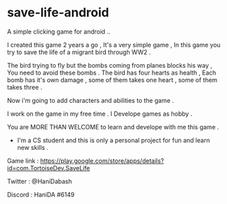 # save-life-android
A simple clicking game for android .. 

I created this game 2 years a go , It's a very simple game , In this game you try to save the life of a migrant bird through WW2 .

The bird trying to fly but the bombs coming from planes blocks his way , You need to avoid these bombs .
The bird has four hearts as health , Each bomb has it's own damage , some of them takes one heart , some of them takes three .

Now i'm going to add characters and abilities to the game . 

I work on the game in my free time . 
I Develope games as hobby .

You are MORE THAN WELCOME to learn and develope with me this game . 

* I'm a CS student and this is only a personal project for fun and learn new skills . 


Game link :
https://play.google.com/store/apps/details?id=com.TortoiseDev.SaveLife

Twitter : @HaniDabash

Discord : HaniDA #6149
